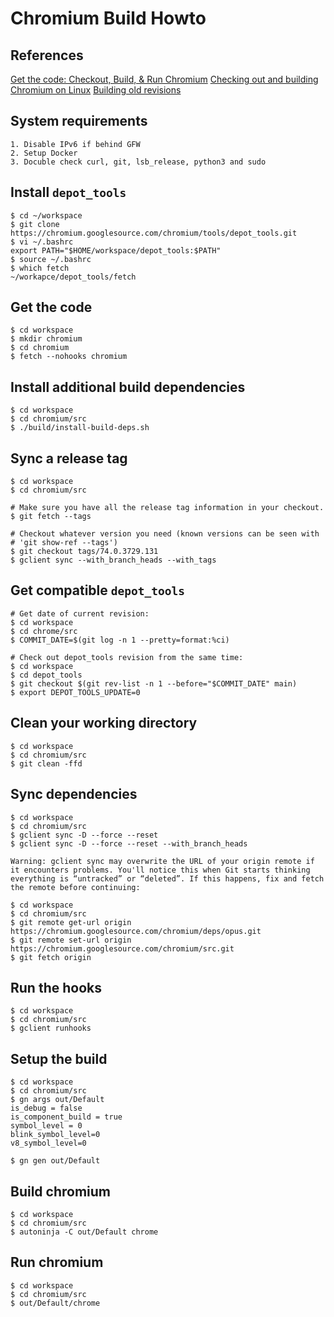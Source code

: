 # Chromium Build Howto

## References

[Get the code: Checkout, Build, & Run Chromium](https://www.chromium.org/developers/how-tos/get-the-code/)
[Checking out and building Chromium on Linux](https://chromium.googlesource.com/chromium/src/+/main/docs/linux/build_instructions.md)
[Building old revisions](https://chromium.googlesource.com/chromium/src/+/main/docs/building_old_revisions.md)

## System requirements

```
1. Disable IPv6 if behind GFW
2. Setup Docker
3. Docuble check curl, git, lsb_release, python3 and sudo
```

## Install `depot_tools`

```
$ cd ~/workspace
$ git clone https://chromium.googlesource.com/chromium/tools/depot_tools.git
$ vi ~/.bashrc
export PATH="$HOME/workspace/depot_tools:$PATH"
$ source ~/.bashrc
$ which fetch
~/workapce/depot_tools/fetch
```

## Get the code

```
$ cd workspace
$ mkdir chromium
$ cd chromium
$ fetch --nohooks chromium
```

## Install additional build dependencies

```
$ cd workspace
$ cd chromium/src
$ ./build/install-build-deps.sh
```

## Sync a release tag

```
$ cd workspace
$ cd chromium/src

# Make sure you have all the release tag information in your checkout.
$ git fetch --tags

# Checkout whatever version you need (known versions can be seen with
# 'git show-ref --tags')
$ git checkout tags/74.0.3729.131
$ gclient sync --with_branch_heads --with_tags
```

## Get compatible `depot_tools`

```
# Get date of current revision:
$ cd workspace
$ cd chrome/src
$ COMMIT_DATE=$(git log -n 1 --pretty=format:%ci)

# Check out depot_tools revision from the same time:
$ cd workspace
$ cd depot_tools
$ git checkout $(git rev-list -n 1 --before="$COMMIT_DATE" main)
$ export DEPOT_TOOLS_UPDATE=0
```

## Clean your working directory

```
$ cd workspace
$ cd chromium/src
$ git clean -ffd
```

## Sync dependencies

```
$ cd workspace
$ cd chromium/src
$ gclient sync -D --force --reset
$ gclient sync -D --force --reset --with_branch_heads
```

```
Warning: gclient sync may overwrite the URL of your origin remote if it encounters problems. You'll notice this when Git starts thinking everything is “untracked” or “deleted”. If this happens, fix and fetch the remote before continuing:

$ cd workspace
$ cd chromium/src
$ git remote get-url origin https://chromium.googlesource.com/chromium/deps/opus.git
$ git remote set-url origin https://chromium.googlesource.com/chromium/src.git
$ git fetch origin
```

## Run the hooks

```
$ cd workspace
$ cd chromium/src
$ gclient runhooks
```

## Setup the build

```
$ cd workspace
$ cd chromium/src
$ gn args out/Default
is_debug = false
is_component_build = true
symbol_level = 0
blink_symbol_level=0
v8_symbol_level=0

$ gn gen out/Default
```

## Build chromium

```
$ cd workspace
$ cd chromium/src
$ autoninja -C out/Default chrome
```

## Run chromium

```
$ cd workspace
$ cd chromium/src
$ out/Default/chrome
```
